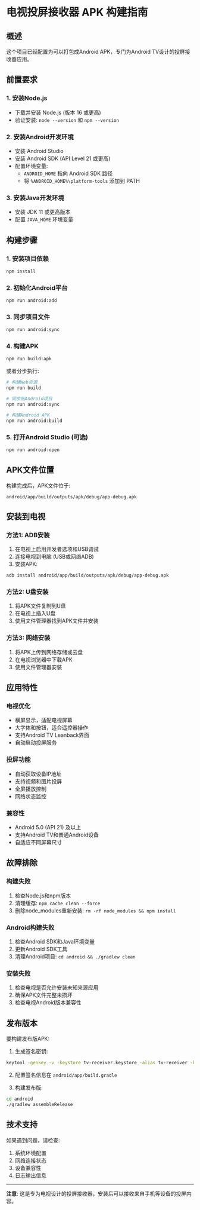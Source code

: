 # 电视投屏接收器 APK 构建指南

## 概述

这个项目已经配置为可以打包成Android APK，专门为Android TV设计的投屏接收器应用。

## 前置要求

### 1. 安装Node.js
- 下载并安装 Node.js (版本 16 或更高)
- 验证安装: `node --version` 和 `npm --version`

### 2. 安装Android开发环境
- 安装 Android Studio
- 安装 Android SDK (API Level 21 或更高)
- 配置环境变量:
  - `ANDROID_HOME` 指向 Android SDK 路径
  - 将 `%ANDROID_HOME%\platform-tools` 添加到 PATH

### 3. 安装Java开发环境
- 安装 JDK 11 或更高版本
- 配置 `JAVA_HOME` 环境变量

## 构建步骤

### 1. 安装项目依赖
```bash
npm install
```

### 2. 初始化Android平台
```bash
npm run android:add
```

### 3. 同步项目文件
```bash
npm run android:sync
```

### 4. 构建APK
```bash
npm run build:apk
```

或者分步执行:
```bash
# 构建Web资源
npm run build

# 同步到Android项目
npm run android:sync

# 构建Android APK
npm run android:build
```

### 5. 打开Android Studio (可选)
```bash
npm run android:open
```

## APK文件位置

构建完成后，APK文件位于:
```
android/app/build/outputs/apk/debug/app-debug.apk
```

## 安装到电视

### 方法1: ADB安装
1. 在电视上启用开发者选项和USB调试
2. 连接电视到电脑 (USB或网络ADB)
3. 安装APK:
```bash
adb install android/app/build/outputs/apk/debug/app-debug.apk
```

### 方法2: U盘安装
1. 将APK文件复制到U盘
2. 在电视上插入U盘
3. 使用文件管理器找到APK文件并安装

### 方法3: 网络安装
1. 将APK上传到网络存储或云盘
2. 在电视浏览器中下载APK
3. 使用文件管理器安装

## 应用特性

### 电视优化
- 横屏显示，适配电视屏幕
- 大字体和按钮，适合遥控器操作
- 支持Android TV Leanback界面
- 自动启动投屏服务

### 投屏功能
- 自动获取设备IP地址
- 支持视频和图片投屏
- 全屏播放控制
- 网络状态监控

### 兼容性
- Android 5.0 (API 21) 及以上
- 支持Android TV和普通Android设备
- 自适应不同屏幕尺寸

## 故障排除

### 构建失败
1. 检查Node.js和npm版本
2. 清理缓存: `npm cache clean --force`
3. 删除node_modules重新安装: `rm -rf node_modules && npm install`

### Android构建失败
1. 检查Android SDK和Java环境变量
2. 更新Android SDK工具
3. 清理Android项目: `cd android && ./gradlew clean`

### 安装失败
1. 检查电视是否允许安装未知来源应用
2. 确保APK文件完整未损坏
3. 检查电视Android版本兼容性

## 发布版本

要构建发布版APK:

1. 生成签名密钥:
```bash
keytool -genkey -v -keystore tv-receiver.keystore -alias tv-receiver -keyalg RSA -keysize 2048 -validity 10000
```

2. 配置签名信息在 `android/app/build.gradle`

3. 构建发布版:
```bash
cd android
./gradlew assembleRelease
```

## 技术支持

如果遇到问题，请检查:
1. 系统环境配置
2. 网络连接状态
3. 设备兼容性
4. 日志输出信息

---

**注意**: 这是专为电视设计的投屏接收器，安装后可以接收来自手机等设备的投屏内容。